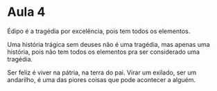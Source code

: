 Aula 4
======

Édipo é a tragédia por excelência, pois tem todos os elementos.

Uma história trágica sem deuses não é uma tragédia, mas apenas uma história, pois não tem todos os elementos pra ser considerado uma tragédia.

Ser feliz é viver na pátria, na terra do pai. Virar um exilado, ser um andarilho, é uma das piores coisas que pode acontecer a alguém.
